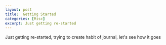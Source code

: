 ```yaml
---
layout: post
title:  Getting Started
categories: [Misc]
excerpt: Just getting re-started
---
```


Just getting re-started, trying to create habit of journal, let's see how it goes
